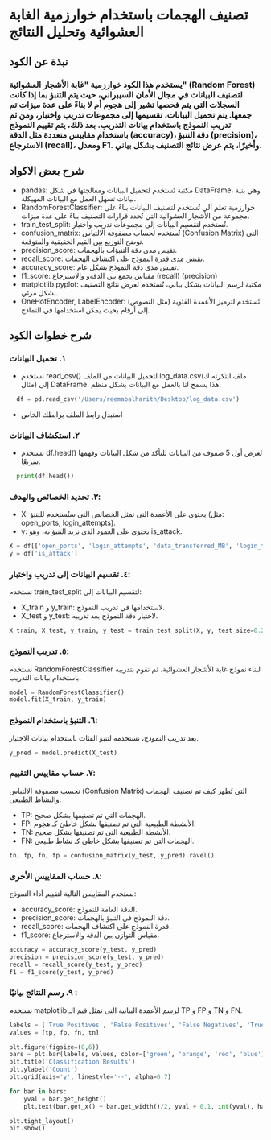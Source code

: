# تصنيف الهجمات باستخدام خوارزمية الغابة العشوائية وتحليل النتائج

## نبذة عن الكود 
### يستخدم هذا الكود خوارزمية "غابة الأشجار العشوائية" (Random Forest) لتصنيف البيانات في مجال الأمان السيبراني، حيث يتم التنبؤ بما إذا كانت السجلات التي يتم فحصها تشير إلى هجوم أم لا بناءً على عدة ميزات تم جمعها. يتم تحميل البيانات، تقسيمها إلى مجموعات تدريب واختبار، ومن ثم تدريب النموذج باستخدام بيانات التدريب. بعد ذلك، يتم تقييم النموذج باستخدام مقاييس متعددة مثل الدقة (accuracy)، دقة التنبؤ (precision)، الاسترجاع (recall)، ومعدل F1. وأخيرًا، يتم عرض نتائج التصنيف بشكل بياني. 


## شرح بعض الاكواد 
* pandas: مكتبة تُستخدم لتحميل البيانات ومعالجتها في شكل DataFrame، وهي بنية بيانات تسهل العمل مع البيانات المهيكلة.
* RandomForestClassifier: خوارزمية تعلم آلي تُستخدم لتصنيف البيانات بناءً على مجموعة من الأشجار العشوائية التي تُحدد قرارات التصنيف بناءً على عدة ميزات.
* train_test_split: تُستخدم لتقسيم البيانات إلى مجموعات تدريب واختبار.
* confusion_matrix: تُستخدم لحساب مصفوفة الالتباس (Confusion Matrix) التي توضح التوزيع بين القيم الحقيقية والمتوقعة.
* precision_score: تقيس مدى دقة التنبؤات بالهجمات.
* recall_score: تقيس مدى قدرة النموذج على اكتشاف الهجمات.
* accuracy_score: تقيس مدى دقة النموذج بشكل عام.
* f1_score: مقياس يجمع بين الدقةو والاسترجاع (recall) (precision) 
* matplotlib.pyplot: مكتبة لرسم البيانات بشكل بياني، تُستخدم لعرض نتائج التصنيف بشكل مرئي.
* OneHotEncoder, LabelEncoder: تُستخدم لترميز الأعمدة الفئوية (مثل النصوص) إلى أرقام بحيث يمكن استخدامها في النماذج.

## شرح خطوات الكود 
### ١. تحميل البيانات 
* نستخدم read_csv() لتحميل البيانات من الملف log_data.csv(ملف ابتكرته ك مثال) إلى DataFrame. هذا يسمح لنا بالعمل مع البيانات بشكل منظم.
```python
  df = pd.read_csv('/Users/reemabalharith/Desktop/log_data.csv')
```
* استبدل رابط الملف  برابطك الخاص
  
### ٢. استكشاف البيانات
* نستخدم df.head() لعرض أول 5 صفوف من البيانات للتأكد من شكل البيانات وفهمها سريعًا.
```python
  print(df.head())
```

### ٣. تحديد الخصائص والهدف:
* X: يحتوي على الأعمدة التي تمثل الخصائص التي ستُستخدم للتنبؤ (مثل: open_ports, login_attempts).
* y: يحتوي على العمود الذي نريد التنبؤ به، وهو is_attack.

```python
X = df[['open_ports', 'login_attempts', 'data_transferred_MB', 'login_time_hour']]
y = df['is_attack']
```

### ٤. تقسيم البيانات إلى تدريب واختبار:
نستخدم train_test_split لتقسيم البيانات إلى:
* X_train و y_train: لاستخدامها في تدريب النموذج.
* X_test و y_test: لاختبار دقة النموذج بعد تدريبه.
```python
X_train, X_test, y_train, y_test = train_test_split(X, y, test_size=0.25, random_state=42)
```

### ٥. تدريب النموذج:
نستخدم RandomForestClassifier لبناء نموذج غابة الأشجار العشوائية، ثم نقوم بتدريبه باستخدام بيانات التدريب.
```python
model = RandomForestClassifier()
model.fit(X_train, y_train)
```

### ٦. التنبؤ باستخدام النموذج:
بعد تدريب النموذج، نستخدمه لتنبؤ الفئات باستخدام بيانات الاختبار.
```python
y_pred = model.predict(X_test)
```
### ٧. حساب مقاييس التقييم:
نحسب مصفوفة الالتباس (Confusion Matrix) التي تُظهر كيف تم تصنيف الهجمات والنشاط الطبيعي:
* TP: الهجمات التي تم تصنيفها بشكل صحيح.
* FP: الأنشطة الطبيعية التي تم تصنيفها بشكل خاطئ كـ هجوم.
* TN: الأنشطة الطبيعية التي تم تصنيفها بشكل صحيح.
* FN: الهجمات التي تم تصنيفها بشكل خاطئ كـ نشاط طبيعي.
```python
tn, fp, fn, tp = confusion_matrix(y_test, y_pred).ravel()
```
### ٨. حساب المقاييس الأخرى:
نستخدم المقاييس التالية لتقييم أداء النموذج:
* accuracy_score: الدقة العامة للنموذج.
* precision_score: دقة النموذج في التنبؤ بالهجمات.
* recall_score: قدرة النموذج على اكتشاف الهجمات.
* f1_score: مقياس التوازن بين الدقة والاسترجاع.
```python
accuracy = accuracy_score(y_test, y_pred)
precision = precision_score(y_test, y_pred)
recall = recall_score(y_test, y_pred)
f1 = f1_score(y_test, y_pred)
```

### ٩. رسم النتائج بيانيًا :
نستخدم matplotlib لرسم الأعمدة البيانية التي تمثل قيم الـ TP و FP و TN و FN.
```python
labels = ['True Positives', 'False Positives', 'False Negatives', 'True Negatives']
values = [tp, fp, fn, tn]

plt.figure(figsize=(8,6))
bars = plt.bar(labels, values, color=['green', 'orange', 'red', 'blue'])
plt.title('Classification Results')
plt.ylabel('Count')
plt.grid(axis='y', linestyle='--', alpha=0.7)

for bar in bars:
    yval = bar.get_height()
    plt.text(bar.get_x() + bar.get_width()/2, yval + 0.1, int(yval), ha='center', va='bottom')

plt.tight_layout()
plt.show()
```







